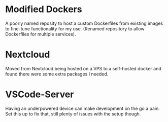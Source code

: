 # Modified Dockers
A poorly named reposity to host a custom Dockerfiles from existing images to fine-tune functionality for my use. (Renamed repository to allow Dockerfiles for multiple services). 

# Nextcloud
Moved from Nextcloud being hosted on a VPS to a self-hosted docker and found there were some extra packages I needed.

# VSCode-Server
Having an underpowered device can make development on the go a pain. Set this up to fix that, still plenty of issues with the setup though.
